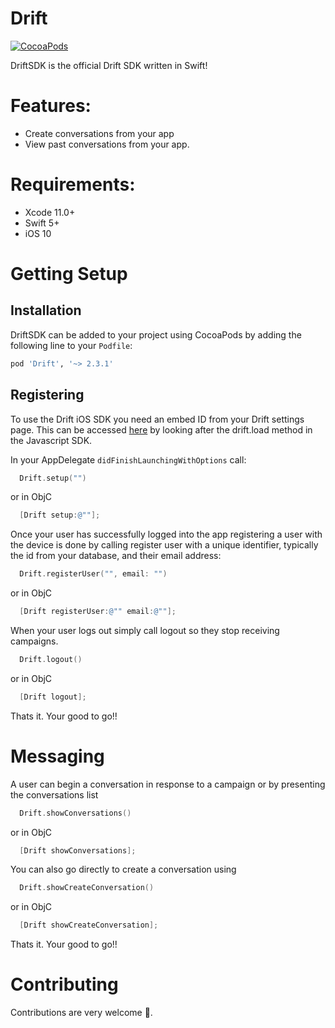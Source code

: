 Drift
============
[![CocoaPods](https://img.shields.io/cocoapods/v/Drift.svg)](https://github.com/Driftt/drift-sdk-ios)

DriftSDK is the official Drift SDK written in Swift!


# Features:
- Create conversations from your app
- View past conversations from your app.


# Requirements:
- Xcode 11.0+
- Swift 5+
- iOS 10

# Getting Setup

## Installation
DriftSDK can be added to your project using CocoaPods by adding the following line to your `Podfile`:

```ruby
pod 'Drift', '~> 2.3.1'
```

## Registering

To use the Drift iOS SDK you need an embed ID from your Drift settings page. This can be accessed [here](https://app.drift.com/settings/livechat) by looking after the drift.load method in the Javascript SDK.

In your AppDelegate `didFinishLaunchingWithOptions` call:
```Swift
  Drift.setup("")
```

or in ObjC
```objectivec
  [Drift setup:@""];
```

Once your user has successfully logged into the app registering a user with the device is done by calling register user with a unique identifier, typically the id from your database, and their email address:

```Swift
  Drift.registerUser("", email: "")
```
or in ObjC
```objectivec
  [Drift registerUser:@"" email:@""];
```

When your user logs out simply call logout so they stop receiving campaigns.

```Swift
  Drift.logout()
```

or in ObjC

```objectivec
  [Drift logout];
```

Thats it. Your good to go!!

# Messaging

A user can begin a conversation in response to a campaign or by presenting the conversations list

```Swift
  Drift.showConversations()
```

or in ObjC

```objectivec
  [Drift showConversations];
```

You can also go directly to create a conversation using

```Swift
  Drift.showCreateConversation()
```

or in ObjC

```objectivec
  [Drift showCreateConversation];
```

Thats it. Your good to go!!


# Contributing

Contributions are very welcome 🤘.
